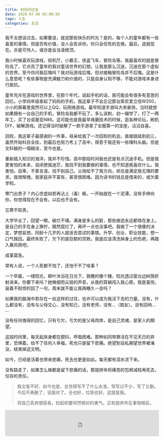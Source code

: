 ```yaml
---
title: 封存的过去
date: 2020-07-06 05:00:50
tags: 人生
categories: 生活
---
```




我不太想谈过去，如果要说，就说那些快乐的时光？是的，每个人的童年都有一些喜爱的事情。但是否有价值，没人会告诉你。你只会任性的去做。最后，造就现在。亦是可怜人，或亦是会当凌绝顶。

<!-- more -->

我小时候喜欢玩游戏，街机厅，小霸王，侠盗飞车，冒险岛等。我最喜欢的就是冒险岛了，它点亮了童年的我对童话世界的幻想。让我是那么沉迷，沉迷在那个虚拟的世界。至今你问我后悔吗？我对玩游戏后悔，但对接触冒险岛并不后悔。这是什么意思呢？有些事物是充满魅力和价值的，只是自身认知不够，不能对游戏本身进行抵抗。

童年充斥在游戏的世界里，在那个年代，说起手机的话，我可能会有很多有意思的回忆。小学四年级拿起了妈妈的手机，我这辈子不会忘记那台索尼爱立信W200，小小的屏幕里竟然可以上QQ，玩网络游戏。最早知道手游叫大宋豪侠。当时就想如果拥有一台自己的手机，冒险岛我都不玩了。多么讽刺，初一辍学了，打了一两年工，买了台诺基亚N86。这可能也是我最早琢磨技术的时候，逛各种论坛，刷机DIY，破解游戏。还记得当时破解了一款手游拿了全服第一的宝座，沾沾自喜。

回校，我这辈子最感谢的一件事，母亲给我了一次回校的机会。直接跳级到初三，虽然开始科目全挂，到最后也努力考上了高中，得意于我还有一些理科头脑。但是文科输的一塌糊涂，至今也是。

重新踏入知识的海洋，我并不珍惜。高中那段时间我也还是有点沉迷手机。但是我更害怕的未来，自闭使我迷茫，我找不到我要做的事情，也不知道我喜欢什么。我害怕，自卑，不善言语。找不到自己。父母给不了我方向，却总是满足我无理的要求。我很惭愧，我家庭并不富有，甚至很困难。因为读书的钱总是借来的，或欠着学校。

寒门出贵子？内心空虚如若再沾上（毒）瘾，一开始就在一个泥潭。没有手伸向你，你觉得现在不会有，以后也不会有。

忘寒不知贵。

大学毕业了，回望一眼，破烂不堪。满身是多么的脏，那些痕迹永远都烙在身上。是自己的手在身上狰狞，既然腐烂了，再坏一点也没事吧。我做了一个很傻的决定，梦想妄想，同龄十几岁的人就该去尝试的事情。升学、创业、职业技能，想一口气挽回。最终失败了，欠下的是巨额的贷款。我是应该清洗掉身上的伤疤，再踏入暴风雨吧。

成事莫急。

常有人说，一个人死都不怕了，还怕干不了啥事？

一个早晨，一缕阳光，柳叶沐浴在日光下，我睡的像个猪，阳光透过窗台边树荫折射进来。你要下来吗？她微细而尖锐的声音，从我的耳蜗闯入我心房。我是喜悦，装着不耐烦的回了一句，周末就不能让我再睡久一会吗？

如果我的脑海中若存在一丝这样的过往，也许可以成为我活下去的力量。没有，什么都没有，没有与父母交心，没有知己，没有老师，没有...（朋友）。没有回响... ...

没有任何值得的回忆，只有亏欠，亏欠的是父母肉体，是自己灵魂，是家人的期望。

这段时间里，每天起床身都在颤抖，呼吸困难。那种如同带罪活在不见天日的井里，恐惧着。给不了任何人幸福，死也只是留下悲痛。绝望到自私期望世界被淹没，结束掉这文明。

如今，已经是活着也带来悲痛，死去也更是如此。每天都有泪水流下来。

没有路走了，如果怎么做都是留下悲痛的话，那就拼命将痛苦的包袱减轻再死去，仅存的责任。

> 我文笔不好，如今也是，总觉得写不了什么水准。常写过不少，写了又删。今后不再删了，该面对了。丑也好，垃圾也好。这就是我。
>
> 将自己丢弃很容易，捡起却要坦然相对的勇气。正和放弃外在事物相反。

<iframe frameborder="no" border="0" marginwidth="0" marginheight="0" width=100% height=86 src="https://music.163.com/outchain/player?type=2&id=27790809&auto=0&height=66"></iframe>

